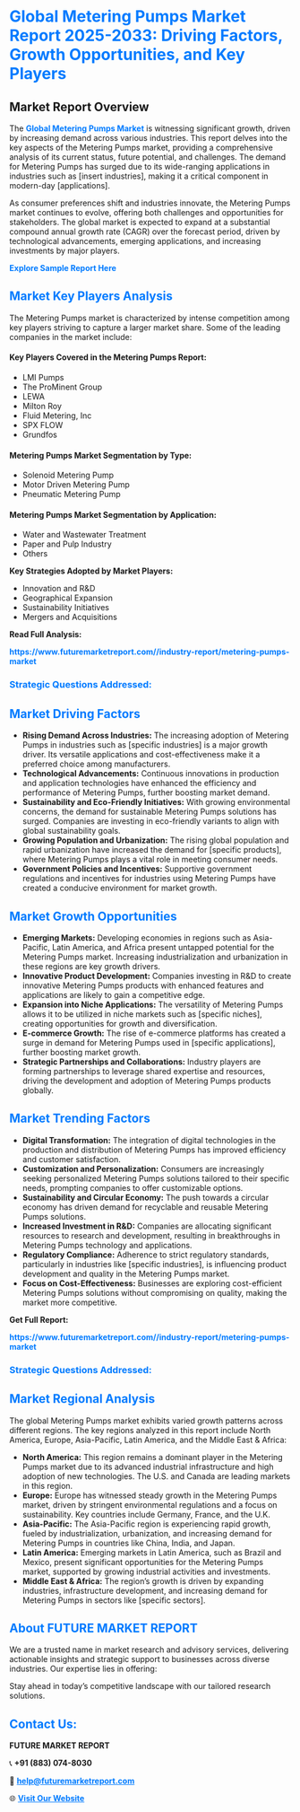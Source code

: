 <h1 style="color: #007BFF;">Global Metering Pumps Market Report 2025-2033: Driving Factors, Growth Opportunities, and Key Players</h1>

<section id="overview">
<h2>Market Report Overview</h2>
<p>The <a href="https://www.futuremarketreport.com//industry-report/metering-pumps-market" style="color: #007BFF; text-decoration: none;"><strong>Global Metering Pumps Market</strong></a> is witnessing significant growth, driven by increasing demand across various industries. This report delves into the key aspects of the Metering Pumps market, providing a comprehensive analysis of its current status, future potential, and challenges. The demand for Metering Pumps has surged due to its wide-ranging applications in industries such as [insert industries], making it a critical component in modern-day [applications].</p>
<p>As consumer preferences shift and industries innovate, the Metering Pumps market continues to evolve, offering both challenges and opportunities for stakeholders. The global market is expected to expand at a substantial compound annual growth rate (CAGR) over the forecast period, driven by technological advancements, emerging applications, and increasing investments by major players.</p>
</section>

<section id="overview">
<p><a href="https://www.futuremarketreport.com//request-sample/reportId=88646" style="color: #007BFF; text-decoration: none;"><strong>Explore Sample Report Here</strong></a></p>
</section>

<section id="key-players">
<h2 style="color: #007BFF;">Market Key Players Analysis</h2>
<p>The Metering Pumps market is characterized by intense competition among key players striving to capture a larger market share. Some of the leading companies in the market include:</p>
<h4>Key Players Covered in the Metering Pumps Report:</h4>
<ul><li>LMI Pumps</li><li>The ProMinent Group</li><li>LEWA</li><li>Milton Roy</li><li>Fluid Metering, Inc</li><li>SPX FLOW</li><li>Grundfos</li></ul>
<h4>Metering Pumps Market Segmentation by Type:</h4>
<ul><li>Solenoid Metering Pump</li><li>Motor Driven Metering Pump</li><li>Pneumatic Metering Pump</li></ul>

<h4>Metering Pumps Market Segmentation by Application:</h4>
<ul><li>Water and Wastewater Treatment</li><li>Paper and Pulp Industry</li><li>Others</li></ul>
<p><strong>Key Strategies Adopted by Market Players:</strong></p>
<ul>
<li>Innovation and R&D</li>
<li>Geographical Expansion</li>
<li>Sustainability Initiatives</li>
<li>Mergers and Acquisitions</li>
</ul>
</section>

<section>
<p><strong>Read Full Analysis: </strong></p><a href="https://www.futuremarketreport.com//industry-report/metering-pumps-market" style="color: #007BFF; text-decoration: none;"><strong>https://www.futuremarketreport.com//industry-report/metering-pumps-market</strong></a>
<h3 style="color: #007BFF;">Strategic Questions Addressed:</h3>
</section>

<section id="driving-factors">
<h2 style="color: #007BFF;">Market Driving Factors</h2>
<ul>
<li><strong>Rising Demand Across Industries:</strong> The increasing adoption of Metering Pumps in industries such as [specific industries] is a major growth driver. Its versatile applications and cost-effectiveness make it a preferred choice among manufacturers.</li>
<li><strong>Technological Advancements:</strong> Continuous innovations in production and application technologies have enhanced the efficiency and performance of Metering Pumps, further boosting market demand.</li>
<li><strong>Sustainability and Eco-Friendly Initiatives:</strong> With growing environmental concerns, the demand for sustainable Metering Pumps solutions has surged. Companies are investing in eco-friendly variants to align with global sustainability goals.</li>
<li><strong>Growing Population and Urbanization:</strong> The rising global population and rapid urbanization have increased the demand for [specific products], where Metering Pumps plays a vital role in meeting consumer needs.</li>
<li><strong>Government Policies and Incentives:</strong> Supportive government regulations and incentives for industries using Metering Pumps have created a conducive environment for market growth.</li>
</ul>
</section>

<section id="growth-opportunities">
<h2 style="color: #007BFF;">Market Growth Opportunities</h2>
<ul>
<li><strong>Emerging Markets:</strong> Developing economies in regions such as Asia-Pacific, Latin America, and Africa present untapped potential for the Metering Pumps market. Increasing industrialization and urbanization in these regions are key growth drivers.</li>
<li><strong>Innovative Product Development:</strong> Companies investing in R&D to create innovative Metering Pumps products with enhanced features and applications are likely to gain a competitive edge.</li>
<li><strong>Expansion into Niche Applications:</strong> The versatility of Metering Pumps allows it to be utilized in niche markets such as [specific niches], creating opportunities for growth and diversification.</li>
<li><strong>E-commerce Growth:</strong> The rise of e-commerce platforms has created a surge in demand for Metering Pumps used in [specific applications], further boosting market growth.</li>
<li><strong>Strategic Partnerships and Collaborations:</strong> Industry players are forming partnerships to leverage shared expertise and resources, driving the development and adoption of Metering Pumps products globally.</li>
</ul>
</section>

<section id="trending-factors">
<h2 style="color: #007BFF;">Market Trending Factors</h2>
<ul>
<li><strong>Digital Transformation:</strong> The integration of digital technologies in the production and distribution of Metering Pumps has improved efficiency and customer satisfaction.</li>
<li><strong>Customization and Personalization:</strong> Consumers are increasingly seeking personalized Metering Pumps solutions tailored to their specific needs, prompting companies to offer customizable options.</li>
<li><strong>Sustainability and Circular Economy:</strong> The push towards a circular economy has driven demand for recyclable and reusable Metering Pumps solutions.</li>
<li><strong>Increased Investment in R&D:</strong> Companies are allocating significant resources to research and development, resulting in breakthroughs in Metering Pumps technology and applications.</li>
<li><strong>Regulatory Compliance:</strong> Adherence to strict regulatory standards, particularly in industries like [specific industries], is influencing product development and quality in the Metering Pumps market.</li>
<li><strong>Focus on Cost-Effectiveness:</strong> Businesses are exploring cost-efficient Metering Pumps solutions without compromising on quality, making the market more competitive.</li>
</ul>
</section>

<section>
<p><strong>Get Full Report: </strong></p><a href="https://www.futuremarketreport.com//industry-report/metering-pumps-market" style="color: #007BFF; text-decoration: none;"><strong>https://www.futuremarketreport.com//industry-report/metering-pumps-market</strong></a>
<h3 style="color: #007BFF;">Strategic Questions Addressed:</h3>
</section>


<section id="regional-analysis">
<h2 style="color: #007BFF;">Market Regional Analysis</h2>
<p>The global Metering Pumps market exhibits varied growth patterns across different regions. The key regions analyzed in this report include North America, Europe, Asia-Pacific, Latin America, and the Middle East & Africa:</p>
<ul>
<li><strong>North America:</strong> This region remains a dominant player in the Metering Pumps market due to its advanced industrial infrastructure and high adoption of new technologies. The U.S. and Canada are leading markets in this region.</li>
<li><strong>Europe:</strong> Europe has witnessed steady growth in the Metering Pumps market, driven by stringent environmental regulations and a focus on sustainability. Key countries include Germany, France, and the U.K.</li>
<li><strong>Asia-Pacific:</strong> The Asia-Pacific region is experiencing rapid growth, fueled by industrialization, urbanization, and increasing demand for Metering Pumps in countries like China, India, and Japan.</li>
<li><strong>Latin America:</strong> Emerging markets in Latin America, such as Brazil and Mexico, present significant opportunities for the Metering Pumps market, supported by growing industrial activities and investments.</li>
<li><strong>Middle East & Africa:</strong> The region’s growth is driven by expanding industries, infrastructure development, and increasing demand for Metering Pumps in sectors like [specific sectors].</li>
</ul>
</section>

<footer>
<h2 style="color: #007BFF;">About FUTURE MARKET REPORT</h2>
<p>We are a trusted name in market research and advisory services, delivering actionable insights and strategic support to businesses across diverse industries. Our expertise lies in offering:</p>

<p>Stay ahead in today’s competitive landscape with our tailored research solutions.</p>

<h2 style="color: #007BFF;">Contact Us:</h2>
<p><strong>FUTURE MARKET REPORT</strong></p>
<p>📞 <strong>+91 (883) 074-8030</strong></p>
<p>📧 <strong><a href="mailto:help@futuremarketreport.com" style="color: #007BFF;">help@futuremarketreport.com</a></strong></p>
<p>🌐 <strong><a href="https://www.futuremarketreport.com/" style="color: #007BFF;">Visit Our Website</a></strong></p>
</footer>